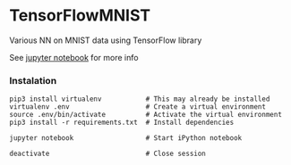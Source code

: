 # TensorFlowMNIST

Various NN on MNIST data using TensorFlow library


See [jupyter notebook](https://github.com/kakauandme/TensorFlowMNIST/blob/master/TensorFlowDeepNN.ipynb) for more info


### Instalation

```
pip3 install virtualenv           # This may already be installed
virtualenv .env                   # Create a virtual environment
source .env/bin/activate          # Activate the virtual environment
pip3 install -r requirements.txt  # Install dependencies

jupyter notebook                  # Start iPython notebook

deactivate                        # Close session
```
